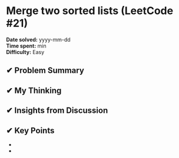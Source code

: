 # Merge two sorted lists (LeetCode #21)

**Date solved:** yyyy-mm-dd   
**Time spent:**  min  
**Difficulty:** Easy   

## ✔︎ Problem Summary


## ✔︎ My Thinking


## ✔︎ Insights from Discussion


## ✔︎ Key Points
- 
- 

